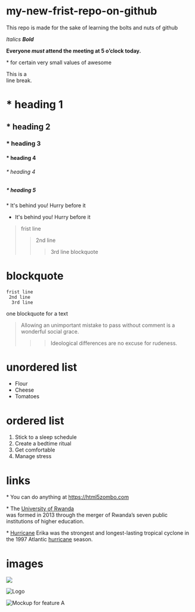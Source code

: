 # my-new-frist-repo-on-github
This repo is made for the sake of learning the bolts and nuts of github

*Italics*
***Bold***

**Everyone *must* attend the meeting at 5 o’clock today.**

\* for certain very small values of awesome

This is a\
line break.

#  * heading  1
## *  heading 2
### * heading 3
#### * heading 4
###### * heading 4
##### * heading 5

\* It's behind you! Hurry before it

   * It's behind you! Hurry before it
   
  
   >frist line
   >>2nd line 
   >>>3rd line 
   >>blockquote
   
   #   blockquote
    frist line
     2nd line 
      3rd line 
    
   
   
  one blockquote for a text 
   
> Allowing an unimportant mistake to pass without comment is a wonderful social grace.
>>
>>> Ideological differences are no excuse for rudeness.

# unordered list

* Flour
* Cheese
* Tomatoes

# **ordered list**

1. Stick to a sleep schedule
2. Create a bedtime ritual
3. Get comfortable
4. Manage stress

# links 
\* You can do anything at <https://html5zombo.com>

                            
\* The [University of Rwanda](http://www.ur.ac.rw)  
was formed in 2013 through the merger of Rwanda’s seven public institutions of higher education.


\* [Hurricane][1] Erika was the strongest and longest-lasting tropical cyclone in the 1997 Atlantic [hurricane][1] season.

[1]:https://goo.gl/YEEHP0

# images 

![](https://www.carredesign.co/wp-content/uploads/2019/11/2021-Mercedes-Benz-GLC-300-Interior.jpg)


![Logo][1]

[1]: http://beagleboard.org/black-wireless "Creative Commons licensed"

![Mockup for feature A]( https://images.onlinelabels.com/Handlers/FileHandler.ashx?ClipArtID=107891&File=images%2fclip-art%2fmolumen%2fmolumen_multicolor_power_buttons_5.png "Optional title attribute")

